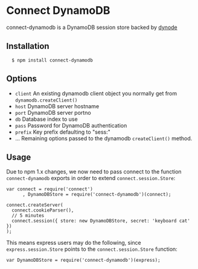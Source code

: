 
# Connect DynamoDB

connect-dynamodb is a DynamoDB session store backed by [dynode](https://github.com/Wantworthy/dynode)

## Installation

	  $ npm install connect-dynamodb

## Options
  
  - `client` An existing dynamodb client object you normally get from `dynamodb.createClient()`
  - `host` DynamoDB server hostname
  - `port` DynamoDB server portno
  - `db` Database index to use
  - `pass` Password for DynamoDB authentication
  - `prefix` Key prefix defaulting to "sess:"
  - ...    Remaining options passed to the dynamodb `createClient()` method.

## Usage

 Due to npm 1.x changes, we now need to pass connect to the function `connect-dynamodb` exports in order to extend `connect.session.Store`:

    var connect = require('connect')
	 	  , DynamoDBStore = require('connect-dynamodb')(connect);

    connect.createServer(
      connect.cookieParser(),
      // 5 minutes
      connect.session({ store: new DynamoDBStore, secret: 'keyboard cat' })
    );

 This means express users may do the following, since `express.session.Store` points to the `connect.session.Store` function:
 
    var DynamoDBStore = require('connect-dynamodb')(express);
